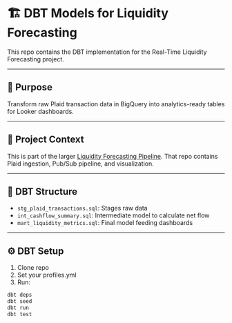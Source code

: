 # 🏗️ DBT Models for Liquidity Forecasting

This repo contains the DBT implementation for the Real-Time Liquidity Forecasting project.

---

## 🧱 Purpose
Transform raw Plaid transaction data in BigQuery into analytics-ready tables for Looker dashboards.

---

## 🔗 Project Context
This is part of the larger [Liquidity Forecasting Pipeline](https://github.com/abhaypadmanabhan/liquidity-forecasting-pipeline). That repo contains Plaid ingestion, Pub/Sub pipeline, and visualization.

---

## 🧪 DBT Structure
- `stg_plaid_transactions.sql`: Stages raw data
- `int_cashflow_summary.sql`: Intermediate model to calculate net flow
- `mart_liquidity_metrics.sql`: Final model feeding dashboards

---

## ⚙️ DBT Setup
1. Clone repo
2. Set your profiles.yml
3. Run:
```bash
dbt deps
dbt seed
dbt run
dbt test
